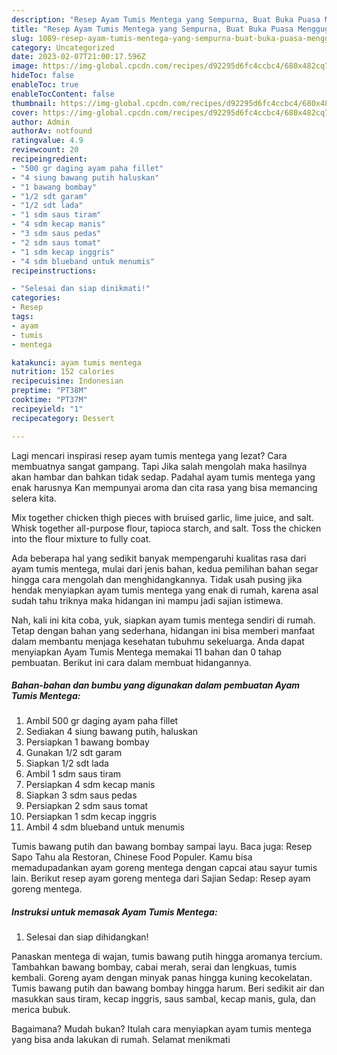 ```yaml
---
description: "Resep Ayam Tumis Mentega yang Sempurna, Buat Buka Puasa Menggugah Selera"
title: "Resep Ayam Tumis Mentega yang Sempurna, Buat Buka Puasa Menggugah Selera"
slug: 1089-resep-ayam-tumis-mentega-yang-sempurna-buat-buka-puasa-menggugah-selera
category: Uncategorized
date: 2023-02-07T21:00:17.596Z
image: https://img-global.cpcdn.com/recipes/d92295d6fc4ccbc4/680x482cq70/ayam-tumis-mentega-foto-resep-utama.jpg
hideToc: false
enableToc: true
enableTocContent: false
thumbnail: https://img-global.cpcdn.com/recipes/d92295d6fc4ccbc4/680x482cq70/ayam-tumis-mentega-foto-resep-utama.jpg
cover: https://img-global.cpcdn.com/recipes/d92295d6fc4ccbc4/680x482cq70/ayam-tumis-mentega-foto-resep-utama.jpg
author: Admin
authorAv: notfound
ratingvalue: 4.9
reviewcount: 20
recipeingredient:
- "500 gr daging ayam paha fillet"
- "4 siung bawang putih haluskan"
- "1 bawang bombay"
- "1/2 sdt garam"
- "1/2 sdt lada"
- "1 sdm saus tiram"
- "4 sdm kecap manis"
- "3 sdm saus pedas"
- "2 sdm saus tomat"
- "1 sdm kecap inggris"
- "4 sdm blueband untuk menumis"
recipeinstructions:

- "Selesai dan siap dinikmati!"
categories:
- Resep
tags:
- ayam
- tumis
- mentega

katakunci: ayam tumis mentega 
nutrition: 152 calories
recipecuisine: Indonesian
preptime: "PT38M"
cooktime: "PT37M"
recipeyield: "1"
recipecategory: Dessert

---
```



Lagi mencari inspirasi resep ayam tumis mentega yang lezat? Cara membuatnya sangat gampang. Tapi Jika salah mengolah maka hasilnya akan hambar dan bahkan tidak sedap. Padahal ayam tumis mentega yang enak harusnya Kan mempunyai aroma dan cita rasa yang bisa memancing selera kita.


Mix together chicken thigh pieces with bruised garlic, lime juice, and salt. Whisk together all-purpose flour, tapioca starch, and salt. Toss the chicken into the flour mixture to fully coat.

Ada beberapa hal yang sedikit banyak mempengaruhi kualitas rasa dari ayam tumis mentega, mulai dari jenis bahan, kedua pemilihan bahan segar hingga cara mengolah dan menghidangkannya. Tidak usah pusing jika hendak menyiapkan ayam tumis mentega yang enak di rumah, karena asal sudah tahu triknya maka hidangan ini mampu jadi sajian istimewa.


Nah, kali ini kita coba, yuk, siapkan ayam tumis mentega sendiri di rumah. Tetap dengan bahan yang sederhana, hidangan ini bisa memberi manfaat dalam membantu menjaga kesehatan tubuhmu sekeluarga. Anda dapat menyiapkan Ayam Tumis Mentega memakai 11 bahan dan 0 tahap pembuatan. Berikut ini cara dalam membuat hidangannya.

<!--inarticleads1-->

##### Bahan-bahan dan bumbu yang digunakan dalam pembuatan Ayam Tumis Mentega:

1. Ambil 500 gr daging ayam paha fillet
1. Sediakan 4 siung bawang putih, haluskan
1. Persiapkan 1 bawang bombay
1. Gunakan 1/2 sdt garam
1. Siapkan 1/2 sdt lada
1. Ambil 1 sdm saus tiram
1. Persiapkan 4 sdm kecap manis
1. Siapkan 3 sdm saus pedas
1. Persiapkan 2 sdm saus tomat
1. Persiapkan 1 sdm kecap inggris
1. Ambil 4 sdm blueband untuk menumis


Tumis bawang putih dan bawang bombay sampai layu. Baca juga: Resep Sapo Tahu ala Restoran, Chinese Food Populer. Kamu bisa memadupadankan ayam goreng mentega dengan capcai atau sayur tumis lain. Berikut resep ayam goreng mentega dari Sajian Sedap: Resep ayam goreng mentega. 

<!--inarticleads2-->

##### Instruksi untuk memasak Ayam Tumis Mentega:


1. Selesai dan siap dihidangkan!

Panaskan mentega di wajan, tumis bawang putih hingga aromanya tercium. Tambahkan bawang bombay, cabai merah, serai dan lengkuas, tumis kembali. Goreng ayam dengan minyak panas hingga kuning kecokelatan. Tumis bawang putih dan bawang bombay hingga harum. Beri sedikit air dan masukkan saus tiram, kecap inggris, saus sambal, kecap manis, gula, dan merica bubuk. 

Bagaimana? Mudah bukan? Itulah cara menyiapkan ayam tumis mentega yang bisa anda lakukan di rumah. Selamat menikmati
